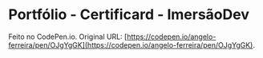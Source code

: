 # Portfólio - Certificard - ImersãoDev

Feito no CodePen.io. Original URL: [https://codepen.io/angelo-ferreira/pen/OJgYgGK](https://codepen.io/angelo-ferreira/pen/OJgYgGK).



